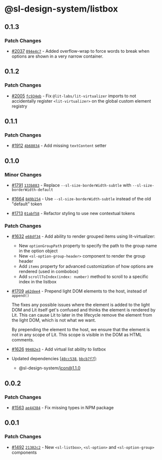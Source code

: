# @sl-design-system/listbox

## 0.1.3

### Patch Changes

- [#2037](https://github.com/sl-design-system/components/pull/2037) [`094e4c7`](https://github.com/sl-design-system/components/commit/094e4c7d9e975e7e7a2d28e80d1c6980786492da) - Added overflow-wrap to force words to break when options are shown in a very narrow container.

## 0.1.2

### Patch Changes

- [#2005](https://github.com/sl-design-system/components/pull/2005) [`fc934eb`](https://github.com/sl-design-system/components/commit/fc934eba9f2049fda27d1e3f7c879789eea6254c) - Fix `@lit-labs/lit-virtualizer` imports to not accidentally register `<lit-virtualizer>` on the global custom element registry

## 0.1.1

### Patch Changes

- [#1912](https://github.com/sl-design-system/components/pull/1912) [`4b68034`](https://github.com/sl-design-system/components/commit/4b680344816bb1cefb66a6bc9fac7f9501f18ace) - Add missing `textContent` setter

## 0.1.0

### Minor Changes

- [#1791](https://github.com/sl-design-system/components/pull/1791) [`133b883`](https://github.com/sl-design-system/components/commit/133b883234d911dabe37bd3c8acef26afea20fe9) - Replace `--sl-size-borderWidth-subtle` with `--sl-size-borderWidth-default`

- [#1664](https://github.com/sl-design-system/components/pull/1664) [`849b154`](https://github.com/sl-design-system/components/commit/849b1544bcc7cc60de1eb37ec282f2e467efc7eb) - Use `--sl-size-borderWidth-subtle` instead of the old "default" token

- [#1713](https://github.com/sl-design-system/components/pull/1713) [`01abf58`](https://github.com/sl-design-system/components/commit/01abf5833d364a76dbdf4e0df0587d0fbec3848e) - Refactor styling to use new contextual tokens

### Patch Changes

- [#1632](https://github.com/sl-design-system/components/pull/1632) [`e68df34`](https://github.com/sl-design-system/components/commit/e68df344917a8d0bdc6a4c92f59079a247c6e7a9) - Add ability to render grouped items using lit-virtualizer:

  - New `optionGroupPath` property to specify the path to the group name in the option object
  - New `<sl-option-group-header>` component to render the group header
  - Add `items` property for advanced customization of how options are rendered (used in combobox)
  - Add `scrollToIndex(index: number)` method to scroll to a specific index in the listbox

- [#1709](https://github.com/sl-design-system/components/pull/1709) [`a62dee4`](https://github.com/sl-design-system/components/commit/a62dee4a381450cca44c647a54d850290e5b0f11) - Prepend light DOM elements to the host, instead of `append()`

  The fixes any possible issues where the element is added to the light DOM and Lit itself
  get's confused and thinks the element is rendered by Lit. This can cause Lit to later
  in the lifecycle remove the element from the light DOM, which is not what we want.

  By prepending the element to the host, we ensure that the element is not in any scope of Lit.
  This scope is visible in the DOM as HTML comments.

- [#1626](https://github.com/sl-design-system/components/pull/1626) [`99482e3`](https://github.com/sl-design-system/components/commit/99482e31dfee77fb99bf74a4fe325c3ccc08f6e6) - Add virtual list ability to listbox

- Updated dependencies [[`40cc538`](https://github.com/sl-design-system/components/commit/40cc538648e6ed5ac453fbe708bae8761caaab5e), [`bbcb7f7`](https://github.com/sl-design-system/components/commit/bbcb7f7cd48e22fa1e61f24ba645a4131b0c75ee)]:
  - @sl-design-system/icon@1.1.0

## 0.0.2

### Patch Changes

- [#1563](https://github.com/sl-design-system/components/pull/1563) [`ae44384`](https://github.com/sl-design-system/components/commit/ae44384129f1a787a82fd35262f3f24e0883df58) - Fix missing types in NPM package

## 0.0.1

### Patch Changes

- [#1492](https://github.com/sl-design-system/components/pull/1492) [`21302c2`](https://github.com/sl-design-system/components/commit/21302c28065512f1c89ffde17dbc3241a2306d5d) - New `<sl-listbox>`, `<sl-option>` and `<sl-option-group>` components
